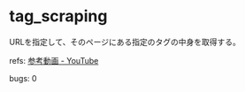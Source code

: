 # tag_scraping
URLを指定して、そのページにある指定のタグの中身を取得する。

refs: [参考動画 - YouTube](https://www.youtube.com/watch?v=o002RXImLKU)

bugs: 0
